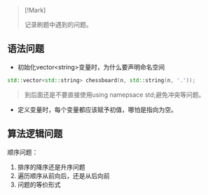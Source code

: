> [!Mark]
>
> 记录刷题中遇到的问题。

## 语法问题

- 初始化vector\<string\>变量时，为什么要声明命名空间

```cpp
std::vector<std::string> chessboard(n, std::string(n, '.'));
```

> 到后面还是不要直接使用using namepsace std;避免冲突等问题。

- 定义变量时，每个变量都应该赋予初值，哪怕是指向为空。

## 算法逻辑问题

顺序问题：

1. 排序的降序还是升序问题
2. 遍历顺序从前向后，还是从后向前
3. 问题的等价形式